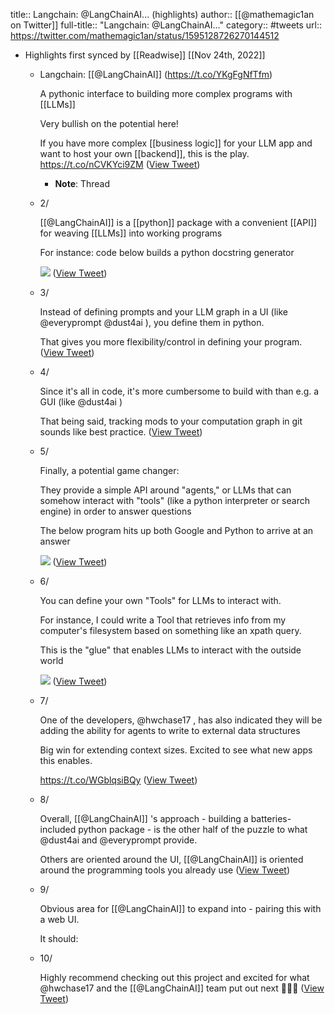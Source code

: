 title:: Langchain: @LangChainAI... (highlights)
author:: [[@mathemagic1an on Twitter]]
full-title:: "Langchain: @LangChainAI..."
category:: #tweets
url:: https://twitter.com/mathemagic1an/status/1595128726270144512

- Highlights first synced by [[Readwise]] [[Nov 24th, 2022]]
	- Langchain: [[@LangChainAI]]  (https://t.co/YKgFgNfTfm)
	  
	  A pythonic interface to building more complex programs with [[LLMs]] 
	  
	  Very bullish on the potential here!
	  
	  If you have more complex [[business logic]] for your LLM app and want to host your own [[backend]], this is the play. https://t.co/nCVKYci9ZM ([View Tweet](https://twitter.com/mathemagic1an/status/1595128726270144512))
		- **Note**: Thread
	- 2/ 
	  
	  [[@LangChainAI]]  is a [[python]] package with a convenient [[API]] for weaving [[LLMs]] into working programs
	  
	  For instance: code below builds a python docstring generator 
	  
	  ![](https://pbs.twimg.com/media/FiL9wDmXEAAeQj2.jpg) ([View Tweet](https://twitter.com/mathemagic1an/status/1595128730045022209))
	- 3/ 
	  
	  Instead of defining prompts and your LLM graph in a UI (like @everyprompt @dust4ai ), you define them in python.
	  
	  That gives you more flexibility/control in defining your program. ([View Tweet](https://twitter.com/mathemagic1an/status/1595128733043949569))
	- 4/ 
	  
	  Since it's all in code, it's more cumbersome to build with than e.g. a GUI (like @dust4ai )
	  
	  That being said, tracking mods to your computation graph in git sounds like best practice. ([View Tweet](https://twitter.com/mathemagic1an/status/1595128734306033664))
	- 5/ 
	  
	  Finally, a potential game changer:
	  
	  They provide a simple API around "agents," or LLMs that can somehow interact with "tools" (like a python interpreter or search engine) in order to answer questions
	  
	  The below program hits up both Google and Python to arrive at an answer 
	  
	  ![](https://pbs.twimg.com/media/FiLl8hCXoAA-in-.jpg) ([View Tweet](https://twitter.com/mathemagic1an/status/1595128737527652352))
	- 6/ 
	  
	  You can define your own "Tools" for LLMs to interact with. 
	  
	  For instance, I could write a Tool that retrieves info from my computer's filesystem based on something like an xpath query.
	  
	  This is the "glue" that enables LLMs to interact with the outside world 
	  
	  ![](https://pbs.twimg.com/media/FiMISqHXwA0K_sW.jpg) ([View Tweet](https://twitter.com/mathemagic1an/status/1595128741524803585))
	- 7/
	  
	  One of the developers, @hwchase17 , has also indicated they will be adding the ability for agents to write to external data structures
	  
	  Big win for extending context sizes. Excited to see what new apps this enables.
	  
	  https://t.co/WGblqsiBQy ([View Tweet](https://twitter.com/mathemagic1an/status/1595128743483572224))
	- 8/ 
	  
	  Overall, [[@LangChainAI]] 's approach - building a batteries-included python package - is the other half of the puzzle to what @dust4ai and @everyprompt provide.
	  
	  Others are oriented around the UI, [[@LangChainAI]] is oriented around the programming tools you already use ([View Tweet](https://twitter.com/mathemagic1an/status/1595128745136095232))
	- 9/
	  
	  Obvious area for [[@LangChainAI]] to expand into - pairing this with a web UI. 
	  
	  It should:
	- 10/
	  
	  Highly recommend checking out this project and excited for what @hwchase17 and the [[@LangChainAI]] team put out next 🚀🚀🚀 ([View Tweet](https://twitter.com/mathemagic1an/status/1595128747703033858))